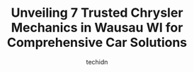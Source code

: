 ---
layout: ampstory
image: https://images.unsplash.com/photo-1580679568899-be51739ba2df?ixlib=rb-4.0.3&ixid=MnwxMjA3fDB8MHxwaG90by1wYWdlfHx8fGVufDB8fHx8&auto=format&fit=crop&w=640&h=853&q=80
author: techidn
featured: false
description: Discover the 7 best Chrysler Mechanic in Wausau WI, USA and ensure your vehicle receives the highest quality of care. These trusted professionals are known for their skill, knowledge, and de
title: Unveiling 7 Trusted Chrysler Mechanics in Wausau WI for Comprehensive Car Solutions
cover:
   title: Unveiling 7 Trusted Chrysler Mechanics in Wausau WI for Comprehensive Car Solutions
   subtitle: Rickpate
   background: https://images.unsplash.com/photo-1580679568899-be51739ba2df?ixlib=rb-4.0.3&ixid=MnwxMjA3fDB8MHxwaG90by1wYWdlfHx8fGVufDB8fHx8&auto=format&fit=crop&w=640&h=853&q=80

pages: 
 - layout: thirds
   top: <h1>#1 Brickners of Wausau</h1>
   bottom: "<p>Highly recommend the Body Shop for any and all RV work. Brought our 22 Wayfarer in twice recently, once for collision damage and again for additional minor body work. Kev</p>"
   background: https://www.knot35.com/toplist/wp-content/uploads/2023/06/best-chrysler-mechanic-1-in-wausau-wi-1685836724.jpeg
   backgroundblur: true
 - layout: thirds
   top: <h1>#2 Stolzes Wausau Tire and Auto</h1>
   bottom: "<p>201 Central Bridge St, Wausau, WI 54401, United States</p>"
   background: https://www.knot35.com/toplist/wp-content/uploads/2023/06/best-chrysler-mechanic-2-in-wausau-wi-1685836725.jpeg
   cta:
      link: https://www.knot35.com/toplist/unveiling-7-trusted-chrysler-mechanics-in-wausau-wi-for-comprehensive-car-solutions/
      text: Unveiling 7 Trusted Chrysler Mechanics in Wausau WI for Comprehensive Car Solutions
 - layout: thirds
   top: <h1>#3 CW Auto Clinic</h1>
   bottom: "<p>606 S 3rd Ave, Wausau, WI 54401, United States</p>"
   background: https://www.knot35.com/toplist/wp-content/uploads/2023/06/best-chrysler-mechanic-3-in-wausau-wi-1685836725.jpeg
   cta:
      link: https://www.knot35.com/toplist/unveiling-7-trusted-chrysler-mechanics-in-wausau-wi-for-comprehensive-car-solutions/
      text: Unveiling 7 Trusted Chrysler Mechanics in Wausau WI for Comprehensive Car Solutions
 - layout: thirds
   top: <h1>#4 Griesbach Auto Service Inc Wausau</h1>
   bottom: "<p>4302 Stewart Ave, Wausau, WI 54401, United States</p>"
   background: https://images.unsplash.com/photo-1561679660-d00ee1e0dc8e?ixlib=rb-4.0.3&ixid=MnwxMjA3fDB8MHxwaG90by1wYWdlfHx8fGVufDB8fHx8&auto=format&fit=crop&w=640&h=853&q=80
   cta:
      link: https://www.knot35.com/toplist/unveiling-7-trusted-chrysler-mechanics-in-wausau-wi-for-comprehensive-car-solutions/
      text: Unveiling 7 Trusted Chrysler Mechanics in Wausau WI for Comprehensive Car Solutions
 - layout: thirds
   top: <h1>#5 Budget Auto Repair & Performance LLC</h1>
   bottom: "<p>201 W Thomas St, Wausau, WI 54401, United States</p>"
   background: https://images.unsplash.com/photo-1462556791646-c201b8241a94?ixlib=rb-4.0.3&ixid=MnwxMjA3fDB8MHxwaG90by1wYWdlfHx8fGVufDB8fHx8&auto=format&fit=crop&w=640&h=853&q=80
   cta:
      link: https://www.knot35.com/toplist/unveiling-7-trusted-chrysler-mechanics-in-wausau-wi-for-comprehensive-car-solutions/
      text: Unveiling 7 Trusted Chrysler Mechanics in Wausau WI for Comprehensive Car Solutions
 - layout: thirds
   top: <h1>#6 West Side Auto</h1>
   bottom: "<p>6815 Stewart Ave, Wausau, WI 54401, United States</p>"
   background: https://images.unsplash.com/photo-1608501821300-4f99e58bba77?ixlib=rb-4.0.3&ixid=MnwxMjA3fDB8MHxwaG90by1wYWdlfHx8fGVufDB8fHx8&auto=format&fit=crop&w=640&h=853&q=80
   cta:
      link: https://www.knot35.com/toplist/unveiling-7-trusted-chrysler-mechanics-in-wausau-wi-for-comprehensive-car-solutions/
      text: Unveiling 7 Trusted Chrysler Mechanics in Wausau WI for Comprehensive Car Solutions
 - layout: thirds
   top: <h1>#7 Traceys Automotive</h1>
   bottom: "<p>802 S 9th Ave, Wausau, WI 54401, United States</p>"
   background: https://images.unsplash.com/photo-1599422314077-f4dfdaa4cd09?ixlib=rb-4.0.3&ixid=MnwxMjA3fDB8MHxwaG90by1wYWdlfHx8fGVufDB8fHx8&auto=format&fit=crop&w=640&h=853&q=80
   cta:
      link: https://www.knot35.com/toplist/unveiling-7-trusted-chrysler-mechanics-in-wausau-wi-for-comprehensive-car-solutions/
      text: Unveiling 7 Trusted Chrysler Mechanics in Wausau WI for Comprehensive Car Solutions
 - layout: thirds
   middle: Continue reading...
   background: https://images.unsplash.com/photo-1547366785-564103df7e13?ixlib=rb-4.0.3&ixid=MnwxMjA3fDB8MHxwaG90by1wYWdlfHx8fGVufDB8fHx8&auto=format&fit=crop&w=640&h=853&q=80
   cta:
      link: https://www.knot35.com/toplist/unveiling-7-trusted-chrysler-mechanics-in-wausau-wi-for-comprehensive-car-solutions/
      text: Unveiling 7 Trusted Chrysler Mechanics in Wausau WI for Comprehensive Car Solutions
      
---